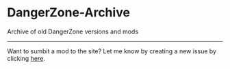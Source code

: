 # DangerZone-Archive
Archive of old DangerZone versions and mods

---

Want to sumbit a mod to the site? Let me know by creating a new issue by clicking [here](https://github.com/jtrent238/DangerZone-Archive/issues/new?assignees=&labels=mod+request&template=mod-request.md&title=%5BMOD+REQUEST%5D+).
